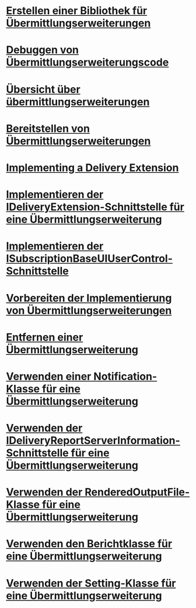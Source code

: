 # [Erstellen einer Bibliothek für Übermittlungserweiterungen](creating-a-delivery-extension-library.md)
# [Debuggen von Übermittlungserweiterungscode](debugging-delivery-extension-code.md)
# [Übersicht über übermittlungserweiterungen](delivery-extensions-overview.md)
# [Bereitstellen von Übermittlungserweiterungen](deploying-a-delivery-extension.md)
# [Implementing a Delivery Extension](implementing-a-delivery-extension.md)
# [Implementieren der IDeliveryExtension-Schnittstelle für eine Übermittlungserweiterung](implementing-the-ideliveryextension-interface-for-a-delivery-extension.md)
# [Implementieren der ISubscriptionBaseUIUserControl-Schnittstelle](implementing-the-isubscriptionbaseuiusercontrol-interface.md)
# [Vorbereiten der Implementierung von Übermittlungserweiterungen](preparing-to-implement-a-delivery-extension.md)
# [Entfernen einer Übermittlungserweiterung](removing-a-delivery-extension.md)
# [Verwenden einer Notification-Klasse für eine Übermittlungserweiterung](using-a-notification-class-for-a-delivery-extension.md)
# [Verwenden der IDeliveryReportServerInformation-Schnittstelle für eine Übermittlungserweiterung](using-the-ideliveryreportserverinformation-interface-for-a-delivery-extension.md)
# [Verwenden der RenderedOutputFile-Klasse für eine Übermittlungserweiterung](using-the-renderedoutputfile-class-for-a-delivery-extension.md)
# [Verwenden den Berichtklasse für eine Übermittlungserweiterung](using-the-report-class-for-a-delivery-extension.md)
# [Verwenden der Setting-Klasse für eine Übermittlungserweiterung](using-the-setting-class-for-a-delivery-extension.md)
